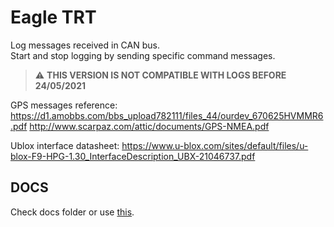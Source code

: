 # Eagle TRT
Log messages received in CAN bus.  
Start and stop logging by sending specific command messages.  

> :warning: **THIS VERSION IS NOT COMPATIBLE WITH LOGS BEFORE 24/05/2021**

GPS messages reference:  
https://d1.amobbs.com/bbs_upload782111/files_44/ourdev_670625HVMMR6.pdf
http://www.scarpaz.com/attic/documents/GPS-NMEA.pdf    

Ublox interface datasheet:
https://www.u-blox.com/sites/default/files/u-blox-F9-HPG-1.30_InterfaceDescription_UBX-21046737.pdf

## DOCS
Check docs folder or use [this](https://eagletrt.wiki/).